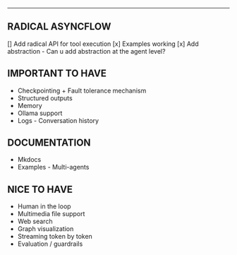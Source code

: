 

--------------

## RADICAL ASYNCFLOW
[] Add radical API for tool execution
      [x] Examples working
      [x] Add abstraction
            - Can u add abstraction at the agent level?


## IMPORTANT TO HAVE
- Checkpointing + Fault tolerance mechanism 
- Structured outputs 
- Memory 
- Ollama support
- Logs 
      - Conversation history

## DOCUMENTATION
- Mkdocs
- Examples 
      - Multi-agents 

## NICE TO HAVE
- Human in the loop
- Multimedia file support 
- Web search
- Graph visualization
- Streaming token by token
- Evaluation / guardrails